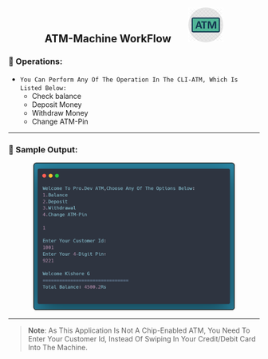 <h2 align="center">ATM-Machine WorkFlow &nbsp; &nbsp; &nbsp; <img src="Img/Logo.png" width="70px" ></h4>


### 🔄 Operations:

- `You Can Perform Any Of The Operation In The CLI-ATM, Which Is Listed Below:`
    - Check balance
    - Deposit Money
    - Withdraw Money
    - Change ATM-Pin

---

### 💠 Sample Output:

<p align="center">
  <img src="Img/Output.png" height="80%" width="80%">
</p>

---

> **Note**: 
As This Application Is Not A Chip-Enabled ATM, You Need To Enter Your Customer Id, Instead Of Swiping In Your Credit/Debit Card Into The Machine.